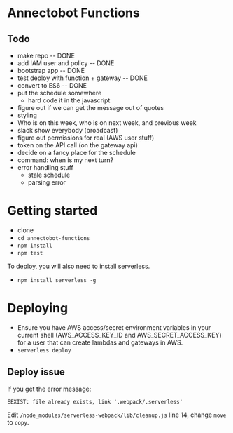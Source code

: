 # Annectobot Functions

## Todo

- make repo -- DONE
- add IAM user and policy -- DONE
- bootstrap app -- DONE
- test deploy with function + gateway -- DONE
- convert to ES6 -- DONE
- put the schedule somewhere
  - hard code it in the javascript
- figure out if we can get the message out of quotes
- styling
- Who is on this week, who is on next week, and previous week
- slack show everybody (broadcast)
- figure out permissions for real (AWS user stuff)
- token on the API call (on the gateway api)
- decide on a fancy place for the schedule
- command: when is my next turn?
- error handling stuff
  - stale schedule
  - parsing error

# Getting started

- clone
- `cd annectobot-functions`
- `npm install`
- `npm test`

To deploy, you will also need to install serverless.

- `npm install serverless -g`

# Deploying

- Ensure you have AWS access/secret environment variables in your current shell (AWS_ACCESS_KEY_ID and AWS_SECRET_ACCESS_KEY) for a user that can create lambdas and gateways in AWS.
- `serverless deploy`

## Deploy issue

If you get the error message:

``EEXIST: file already exists, link '.webpack/.serverless'``

Edit ``/node_modules/serverless-webpack/lib/cleanup.js`` line 14, change
``move`` to ``copy``.

